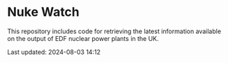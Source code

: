 # Nuke Watch

This repository includes code for retrieving the latest information available on the output of EDF nuclear power plants in the UK.

Last updated: 2024-08-03 14:12